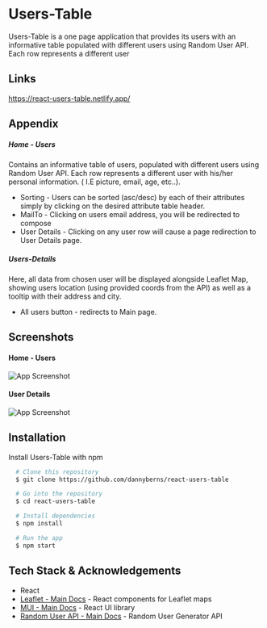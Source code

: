 # Users-Table

Users-Table is a one page application that provides its users with an informative table
populated with different users using Random User API.
Each row represents a different user 


## Links

https://react-users-table.netlify.app/

## Appendix

##### Home - Users
Contains an informative table of users, populated with different users using Random User API.
Each row represents a different user with his/her personal information. ( I.E picture, email, age, etc..).

- Sorting - Users can be sorted (asc/desc) by each of their attributes simply by clicking on the desired attribute table header.
- MailTo - Clicking on users email address, you will be redirected to compose
- User Details - Clicking on any user row will cause a page redirection to User Details page.


##### Users-Details
Here, all data from chosen user will be displayed alongside Leaflet Map, showing users
location (using provided coords from the API) as well as a tooltip with their address and city.

- All users button - redirects to Main page.


## Screenshots

#### Home - Users

![App Screenshot](https://i.ibb.co/9mxDnn5/users-table-main.png)

#### User Details

![App Screenshot](https://i.ibb.co/3T1HB6y/users-table-user.png)



## Installation

Install Users-Table with npm

```bash
  # Clone this repository
  $ git clone https://github.com/dannyberns/react-users-table

  # Go into the repository
  $ cd react-users-table

  # Install dependencies
  $ npm install

  # Run the app
  $ npm start
```
    
## Tech Stack & Acknowledgements

- React
- [Leaflet - Main Docs](https://react-leaflet.js.org/) - React components for Leaflet maps
- [MUI - Main Docs](https://mui.com/) - React UI library
- [Random User API - Main Docs](https://randomuser.me/documentation) - Random User Generator API



